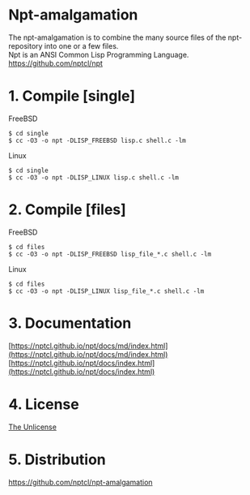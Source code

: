 # Npt-amalgamation

The npt-amalgamation is to combine the many source files of the npt-repository into one or a few files.  
Npt is an ANSI Common Lisp Programming Language.  
https://github.com/nptcl/npt


# 1. Compile [single]

FreeBSD
```
$ cd single
$ cc -O3 -o npt -DLISP_FREEBSD lisp.c shell.c -lm
```

Linux
```
$ cd single
$ cc -O3 -o npt -DLISP_LINUX lisp.c shell.c -lm
```


# 2. Compile [files]

FreeBSD
```
$ cd files
$ cc -O3 -o npt -DLISP_FREEBSD lisp_file_*.c shell.c -lm
```

Linux
```
$ cd files
$ cc -O3 -o npt -DLISP_LINUX lisp_file_*.c shell.c -lm
```


# 3. Documentation

[https://nptcl.github.io/npt/docs/md/index.html](https://nptcl.github.io/npt/docs/md/index.html)  
[https://nptcl.github.io/npt/docs/index.html](https://nptcl.github.io/npt/docs/index.html)


# 4. License

[The Unlicense](LICENSE)


# 5. Distribution

https://github.com/nptcl/npt-amalgamation
